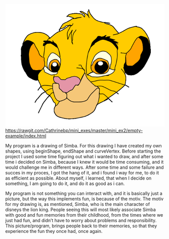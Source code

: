
![alt text](screenshot.png "beskrivelse af billede") 
https://rawgit.com/Cathrinebp/mini_exes/master/mini_ex2/empty-example/index.html


My program is a drawing of Simba. For this drawing I have created my own shapes, using beginShape, endShape and curveVertex. 
Before starting the project I used some time figuring out what i wanted to draw, and after some time i decided on Simba, because I knew it would be time consuming, and it would challenge me in different ways. 
After some time and some failure and succes in my proces, I got the hang of it, and i found i way for me, to do it as efficient as possible. 
About myself, i learned, that when I decide on something, I am going to do it, and do it as good as i can. 

My program is not something you can interact with, and it is basically just a picture, but the way this implements fun, is because of the motiv. The motiv for my drawing is, as mentioned, Simba, who is the main character of disneys the lion king. People seeing this will most likely associate Simba with good and fun memories from their childhood, from the times where we just had fun, and didn’t have to worry about problems and responsibility. 
This picture/program, brings people back to their memories, so that they experience the fun they once had, once again. 
